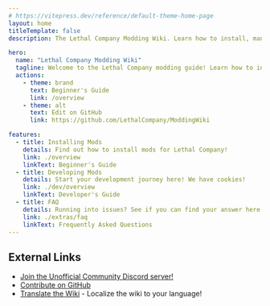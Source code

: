 ```yaml
---
# https://vitepress.dev/reference/default-theme-home-page
layout: home
titleTemplate: false
description: The Lethal Company Modding Wiki. Learn how to install, manage, and create mods for Lethal Company!

hero:
  name: "Lethal Company Modding Wiki"
  tagline: Welcome to the Lethal Company modding guide! Learn how to install, manage, and create mods for Lethal Company!
  actions:
    - theme: brand
      text: Beginner's Guide
      link: /overview
    - theme: alt
      text: Edit on GitHub
      link: https://github.com/LethalCompany/ModdingWiki

features:
  - title: Installing Mods
    details: Find out how to install mods for Lethal Company!
    link: ./overview
    linkText: Beginner's Guide
  - title: Developing Mods
    details: Start your development journey here! We have cookies!
    link: ./dev/overview
    linkText: Developer's Guide
  - title: FAQ
    details: Running into issues? See if you can find your answer here!
    link: ./extras/faq
    linkText: Frequently Asked Questions
---
```


## External Links

- [Join the Unofficial Community Discord server!](https://discord.gg/nYcQFEpXfU)
- [Contribute on GitHub](https://github.com/LethalCompany/ModdingWiki)
- [Translate the Wiki](./contribute/translating-the-wiki.html) - Localize the wiki to your language!

